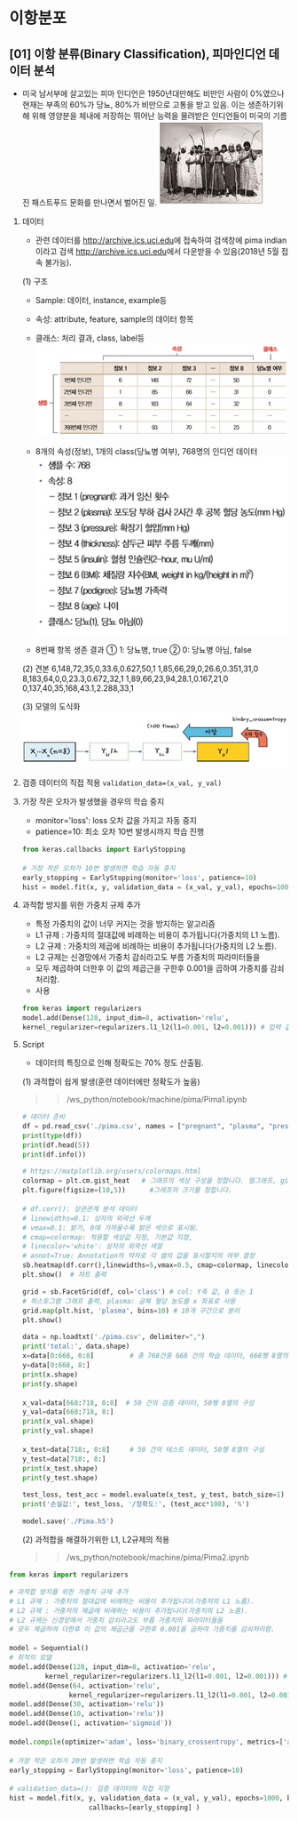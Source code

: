 # 이항분포

## [01] 이항 분류(Binary Classification), 피마인디언 데이터 분석

- 미국 남서부에 살고있는 피마 인디언은 1950년대만해도 비만인 사람이 0%였으나 현재는 부족의 60%가 당뇨, 80%가 비만으로 고통을 받고 있음.
이는 생존하기위해 위해 영양분을 체내에 저장하는 뛰어난 능력을 물려받은 인디언들이 미국의 기름진 패스트푸드 문화를 만나면서 벌어진 일.
![피마](./images/01.jpg)

1. 데이터
   - 관련 데이터를 <http://archive.ics.uci.edu>에 접속하여 검색창에 pima indian이라고 검색 <http://archive.ics.uci.edu>에서 다운받을 수 있음(2018년 5월 접속 불가능).
  
   (1) 구조
   - Sample: 데이터, instance, example등
   - 속성: attribute, feature, sample의 데이터 항목
   - 클래스: 처리 결과, class, label등
    ![속성](./images/02.jpg)

   - 8개의 속성(정보), 1개의 class(당뇨병 여부), 768명의 인디언 데이터
    ![속성](./images/03.jpg)

   - 8번째 항목 생존 결과
      ① 1: 당뇨병, true
      ② 0: 당뇨병 아님, false

    (2) 견본
    6,148,72,35,0,33.6,0.627,50,1
    1,85,66,29,0,26.6,0.351,31,0
    8,183,64,0,0,23.3,0.672,32,1
    1,89,66,23,94,28.1,0.167,21,0
    0,137,40,35,168,43.1,2.288,33,1

    (3) 모델의 도식화
    ![도식화](./images/06.jpg)

2. 검증 데이터의 직접 적용
   `validation_data=(x_val, y_val)`

3. 가장 작은 오차가 발생했을 경우의 학습 중지
    - monitor='loss': loss 오차 값을 가지고 자동 중지
    - patience=10: 최소 오차 10번 발생시까지 학습 진행

    ```python
    from keras.callbacks import EarlyStopping

    # 가장 작은 오차가 10번 발생하면 학습 자동 중지
    early_stopping = EarlyStopping(monitor='loss', patience=10)
    hist = model.fit(x, y, validation_data = (x_val, y_val), epochs=1000, batch_size=10,callbacks=[early_stopping])
    ```

4. 과적합 방지를 위한 가중치 규제 추가
   - 특정 가중치의 값이 너무 커지는 것을 방지하는 알고리즘
   - L1 규제 : 가중치의 절대값에 비례하는 비용이 추가됩니다(가중치의 L1 노름).
   - L2 규제 : 가중치의 제곱에 비례하는 비용이 추가됩니다(가중치의 L2 노름).
   - L2 규제는 신경망에서 가중치 감쇠라고도 부름 가중치의 파라미터들을
   - 모두 제곱하여 더한후 이 값의 제곱근을 구한후 0.001을 곱하여 가중치를 감쇠처리함.
   - 사용

    ```python
    from keras import regularizers
    model.add(Dense(128, input_dim=8, activation='relu',
    kernel_regularizer=regularizers.l1_l2(l1=0.001, l2=0.001))) # 입력 값: 8, 출력값: 16
    ```

5. Script
   - 데이터의 특징으로 인해 정확도는 70% 정도 산출됨.

    (1) 과적합이 쉽게 발생(훈련 데이터에만 정확도가 높음)  
    >> /ws_python/notebook/machine/pima/Pima1.ipynb

    ```python
    # 데이터 준비
    df = pd.read_csv('./pima.csv', names = ["pregnant", "plasma", "pressure", "thickness", "insulin", "BMI", "pedigree", "age", "class"])
    print(type(df))
    print(df.head(5))
    print(df.info())
    ```

    ```python
    # https://matplotlib.org/users/colormaps.html
    colormap = plt.cm.gist_heat   # 그래프의 색상 구성을 정합니다. 열그래프, gist_heat, autumn, cool
    plt.figure(figsize=(10,5))      #그래프의 크기를 정합니다.

    # df.corr(): 상관관계 분석 데이터
    # linewidths=0.1: 상자의 외곽선 두께
    # vmax=0.1: 밝기, 0에 가까울수록 밝은 색으로 표시됨.
    # cmap=colormap: 적용할 색상값 지정, 기본값 지정,
    # linecolor='white': 상자의 외곽선 색깔
    # annot=True: Annotation의 약자로 각 셀의 값을 표시할지의 여부 결정
    sb.heatmap(df.corr(),linewidths=5,vmax=0.5, cmap=colormap, linecolor='white', annot=True)
    plt.show()  # 챠트 출력
    ```

    ```python
    grid = sb.FacetGrid(df, col='class') # col: Y축 값, 0 또는 1
    # 히스토그램 그래프 출력, plasma: 공복 혈당 농도를 x 좌표로 사용
    grid.map(plt.hist, 'plasma', bins=10) # 10개 구간으로 분리
    plt.show()
    ```

    ```python
    data = np.loadtxt('./pima.csv', delimiter=",")
    print('total:', data.shape)
    x=data[0:668, 0:8]         # 총 768건중 668 건의 학습 데이터, 668행 8열의 구성
    y=data[0:668, 8:]  
    print(x.shape)
    print(y.shape)

    x_val=data[668:718, 0:8]  # 50 건의 검증 데이터, 50행 8열의 구성
    y_val=data[668:718, 8:]  
    print(x_val.shape)
    print(y_val.shape)

    x_test=data[718:, 0:8]     # 50 건의 테스트 데이터, 50행 8열의 구성
    y_test=data[718:, 8:]  
    print(x_test.shape)
    print(y_test.shape)
    ```

    ```python
    test_loss, test_acc = model.evaluate(x_test, y_test, batch_size=1)
    print('손실값:', test_loss, '/정확도:', (test_acc*100), '%')
    ```

    ```python
    model.save('./Pima.h5')
    ```

    (2) 과적합을 해결하기위한 L1, L2규제의 적용
    >> /ws_python/notebook/machine/pima/Pima2.ipynb

```python
from keras import regularizers
```

```python
# 과적합 방지를 위한 가중치 규제 추가
# L1 규제 : 가중치의 절대값에 비례하는 비용이 추가됩니다(가중치의 L1 노름).
# L2 규제 : 가중치의 제곱에 비례하는 비용이 추가됩니다(가중치의 L2 노름).
# L2 규제는 신경망에서 가중치 감쇠라고도 부름 가중치의 파라미터들을
# 모두 제곱하여 더한후 이 값의 제곱근을 구한후 0.001을 곱하여 가중치를 감쇠처리함.

model = Sequential()
# 최적의 모델
model.add(Dense(128, input_dim=8, activation='relu',
         kernel_regularizer=regularizers.l1_l2(l1=0.001, l2=0.001))) # 입력 값: 8, 출력값: 128
model.add(Dense(64, activation='relu',
               kernel_regularizer=regularizers.l1_l2(l1=0.001, l2=0.001)))
model.add(Dense(30, activation='relu'))
model.add(Dense(10, activation='relu'))
model.add(Dense(1, activation='sigmoid'))

model.compile(optimizer='adam', loss='binary_crossentropy', metrics=['accuracy'])

# 가장 작은 오차가 20번 발생하면 학습 자동 중지
early_stopping = EarlyStopping(monitor='loss', patience=10)

# validation_data=(): 검증 데이터의 직접 지정
hist = model.fit(x, y, validation_data = (x_val, y_val), epochs=1000, batch_size=10,
                    callbacks=[early_stopping] )
```
